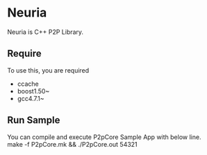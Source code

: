 Neuria
=======
Neuria is C++ P2P Library.  

Require
--------
To use this, you are required   
* ccache
* boost1.50~
* gcc4.7.1~

Run Sample
-----------
You can compile and execute P2pCore Sample App with below line.  
make -f P2pCore.mk && ./P2pCore.out 54321

